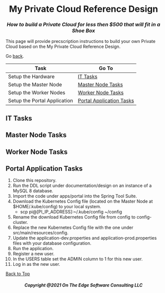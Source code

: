 <h1 align="center">My Private Cloud Reference Design</h1>
<h3 align="center"><i> How to build a Private Cloud for less then $500 that will fit in a Shoe Box</i></h3>

This page will provide precscription instructions to build your own Private Cloud based on the My Private Cloud Reference Design.

Go [back](https://github.com/markreha/myprivatecloud).

Task  | Go To
------------- | -------------
Setup the Hardware  | [IT Tasks](#it-tasks)
Setup the Master Node  | [Master Node Tasks](#master-node-tasks)
Setup the Worker Nodes  | [Worker Node Tasks](#worker-node-tasks)
Setup the Portal Application  | [Portal Application Tasks](#portal-application-tasks)

## IT Tasks

## Master Node Tasks

## Worker Node Tasks

## Portal Application Tasks
1. Clone this repository.
2. Run the DDL script under documentation/design on an instance of a MySQL 8 database.
3. Import the code under apps/portal into the Spring Tool Suite.
4. Download the Kubernetes Config file (located on the Master Node at $HOME/.kube/config) to your local system.
    - scp pi@[PI_IP_ADDRESS]:~/.kube/config ~/config
6. Rename the download Kubernetes Config file from config to config-cluster.
7. Replace the new Kubernetes Config file with the one under src/main/resources/config.
8. Update the application-dev.properties and application-prod.properties files with your database configuration.
9. Run the application.
10. Register a new user. 
11. In the USERS table set the ADMIN column to 1 for this new user.
12. Log in as the new user.

[Back to Top](#it-tasks)

<h5 align="center">Copyright @2021 On The Edge Software Consulting LLC</h5>



